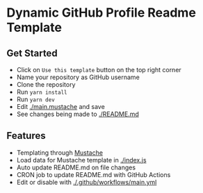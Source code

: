 # Dynamic GitHub Profile Readme Template

## Get Started

- Click on `Use this template` button on the top right corner
- Name your repository as GitHub username
- Clone the repository
- Run `yarn install`
- Run `yarn dev`
- Edit [./main.mustache](./main.mustache) and save
- See changes being made to [./README.md](./README.md)

## Features

- Templating through [Mustache](https://github.com/janl/mustache.js)
- Load data for Mustache template in [./index.js](./index.js)
- Auto update README.md on file changes
- CRON job to update README.md with GitHub Actions
- Edit or disable with [./.github/workflows/main.yml](./.github/workflows/main.yml)
